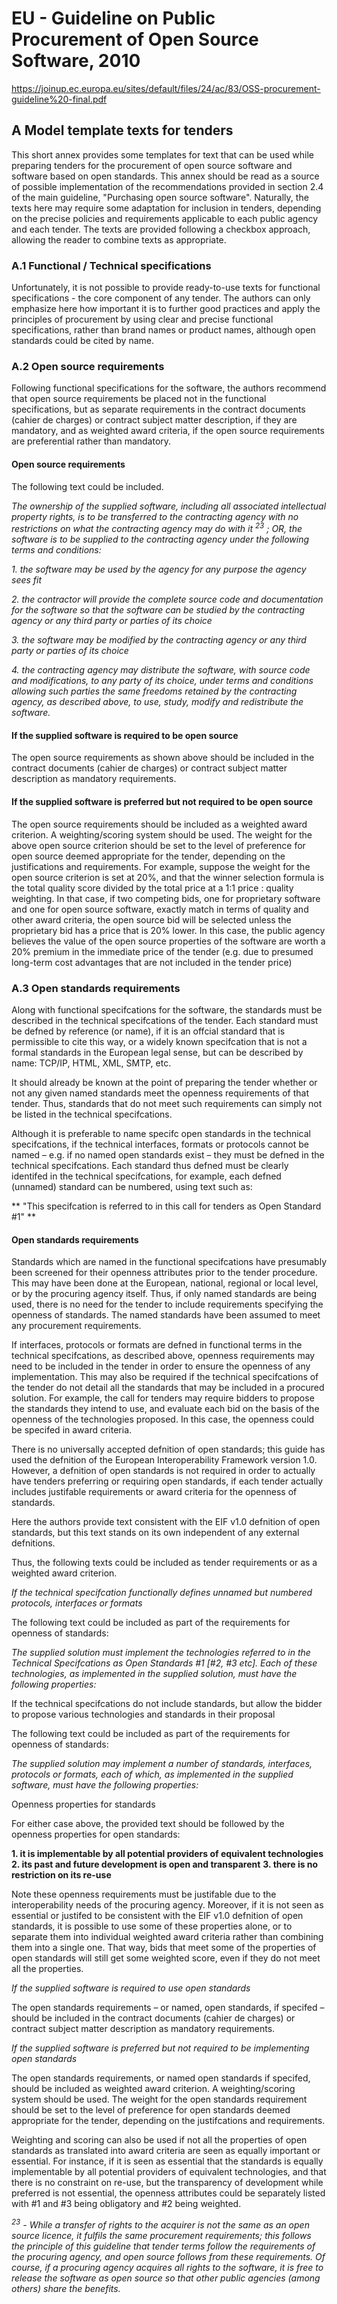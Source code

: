 # EU - Guideline on Public Procurement of Open Source Software, 2010 #

https://joinup.ec.europa.eu/sites/default/files/24/ac/83/OSS-procurement-guideline%20-final.pdf

## A Model template texts for tenders ##

This short annex provides some templates for text that
can be used while preparing tenders for the procurement
of open source software and software based on open
standards. This annex should be read as a source of
possible implementation of the recommendations
provided in section 2.4 of the main guideline, "Purchasing
open source software".
Naturally, the texts here may require some adaptation for
inclusion in tenders, depending on the precise policies
and requirements applicable to each public agency and
each tender. The texts are provided following a checkbox
approach, allowing the reader to combine texts as
appropriate.


### A.1 Functional / Technical specifications ###

Unfortunately, it is not possible to provide ready-to-use
texts for functional specifications - the core component of
any tender. The authors can only emphasize here how
important it is to further good practices and apply the
principles of procurement by using clear and precise
functional specifications, rather than brand names or
product names, although open standards could be cited
by name.


### A.2 Open source requirements ###

Following functional specifications for the software, the
authors recommend that open source requirements be
placed not in the functional specifications, but as separate
requirements in the contract documents (cahier de charges)
or contract subject matter description, if they are
mandatory, and as weighted award criteria, if the open
source requirements are preferential rather than
mandatory.

#### Open source requirements ####

The following text could be included.

_The ownership of the supplied software, including all associated intellectual property rights, is to be transferred to the contracting agency with no restrictions on what the contracting agency may do with it <sup>23</sup> ; OR, the software is to be supplied to the contracting agency under the following terms and conditions:_

_1. the software may be used by the agency for any purpose the agency sees fit_

_2. the contractor will provide the complete source code and documentation for the software so that the software can be studied by the contracting agency or any third party or parties of its choice_

_3. the software may be modified by the contracting agency or any third party or parties of its choice_

_4. the contracting agency may distribute the software, with source code and modifications, to any party of its choice, under terms and conditions allowing such parties the same freedoms retained by the contracting agency, as described above, to use, study, modify and redistribute the software._

#### If the supplied software is required to be open source ####

The open source requirements as shown above should be
included in the contract documents (cahier de charges) 
or contract subject matter description as mandatory
requirements.

#### If the supplied software is preferred but not required to be open source ####

The open source requirements should be included as a
weighted award criterion. A weighting/scoring system
should be used. The weight for the above open source
criterion should be set to the level of preference for open
source deemed appropriate for the tender, depending on
the justifications and requirements. For example, suppose
the weight for the open source criterion is set at 20%, and
that the winner selection formula is the total quality score
divided by the total price at a 1:1 price : quality weighting.
In that case, if two competing bids, one for proprietary
software and one for open source software, exactly match
in terms of quality and other award criteria, the open
source bid will be selected unless the proprietary bid has
a price that is 20% lower. In this case, the public agency
believes the value of the open source properties of the
software are worth a 20% premium in the immediate
price of the tender (e.g. due to presumed long-term cost
advantages that are not included in the tender price)

### A.3 Open standards requirements ###

Along with functional specifcations for the software, the
standards must be described in the technical
specifcations of the tender. Each standard must be
defned by reference (or name), if it is an offcial standard
that is permissible to cite this way, or a widely known
specifcation that is not a formal standards in the
European legal sense, but can be described by name:
TCP/IP, HTML, XML, SMTP, etc. 

It should already be known at the point of preparing the
tender whether or not any given named standards meet
the openness requirements of that tender. Thus, standards
that do not meet such requirements can simply not be
listed in the technical specifcations.

Although it is preferable to name specifc open standards
in the technical specifcations, if the technical interfaces,
formats or protocols cannot be named – e.g. if no named
open standards exist – they must be defned in the
technical specifcations. Each standard thus defned must
be clearly identifed in the technical specifcations, for
example, each defned (unnamed) standard can be numbered, using text such as:

** "This specifcation is referred to in this call for tenders as Open Standard #1" **

#### Open standards requirements ####

Standards which are named in the functional
specifcations have presumably been screened for their
openness attributes prior to the tender procedure. This
may have been done at the European, national, regional
or local level, or by the procuring agency itself. Thus, if
only named standards are being used, there is no need for
the tender to include requirements specifying the
openness of standards. The named standards have been
assumed to meet any procurement requirements.

If interfaces, protocols or formats are defned in
functional terms in the technical specifcations, as
described above, openness requirements may need to be
included in the tender in order to ensure the openness of
any implementation. This may also be required if the
technical specifcations of the tender do not detail all the
standards that may be included in a procured solution.
For example, the call for tenders may require bidders to
propose the standards they intend to use, and evaluate
each bid on the basis of the openness of the technologies
proposed. In this case, the openness could be specifed in
award criteria.

There is no universally accepted defnition of open
standards; this guide has used the defnition of the
European Interoperability Framework version 1.0.
However, a defnition of open standards is not required
in order to actually have tenders preferring or requiring
open standards, if each tender actually includes justifable
requirements or award criteria for the openness of
standards.

Here the authors provide text consistent with the EIF v1.0
defnition of open standards, but this text stands on its
own independent of any external defnitions.

Thus, the following texts could be included as tender requirements
or as a weighted award criterion.

_If the technical specifcation functionally defines unnamed but
numbered protocols, interfaces or formats_

The following text could be included as part of the
requirements for openness of standards:

_The supplied solution must implement the technologies
referred to in the Technical Specifcations as Open
Standards #1 [#2, #3 etc]. Each of these technologies, as
implemented in the supplied solution, must have the
following properties:_

If the technical specifcations do not include standards, but
allow the bidder to propose various technologies and standards
in their proposal

The following text could be included as part of the
requirements for openness of standards:

_The supplied solution may implement a number of
standards, interfaces, protocols or formats, each of
which, as implemented in the supplied software, must
have the following properties:_

Openness properties for standards

For either case above, the provided text should be
followed by the openness properties for open standards:

**1. it is implementable by all potential providers of equivalent technologies**
**2. its past and future development is open and transparent**
**3. there is no restriction on its re-use**

Note these openness requirements must be justifable due
to the interoperability needs of the procuring agency.
Moreover, if it is not seen as essential or justifed to be
consistent with the EIF v1.0 defnition of open standards,
it is possible to use some of these properties alone, or to
separate them into individual weighted award criteria
rather than combining them into a single one. That way,
bids that meet some of the properties of open standards
will still get some weighted score, even if they do not
meet all the properties.

_If the supplied software is required to use open standards_

The open standards requirements – or named, open
standards, if specifed – should be included in 
the contract documents  (cahier de charges) or contract subject
matter description as mandatory requirements. 

_If the supplied software is preferred but not required to be implementing open standards_

The open standards requirements, or named open
standards if specifed, should be included as weighted
award criterion. A weighting/scoring system should be
used. The weight for the open standards requirement
should be set to the level of preference for open standards
deemed appropriate for the tender, depending on the
justifcations and requirements. 

Weighting and scoring can also be used if not all the
properties of open standards as translated into award
criteria are seen as equally important or essential. For
instance, if it is seen as essential that the standards is
equally implementable by all potential providers of
equivalent technologies, and that there is no constraint on
re-use, but the transparency of development while
preferred is not essential, the openness attributes could be
separately listed with #1 and #3 being obligatory and #2
being weighted.





_<sup>23</sup> - While a transfer of rights to the acquirer is not the same as an open source licence, it fulfils
the same procurement requirements; this follows the principle of this guideline that tender
terms follow the requirements of the procuring agency, and open source follows from these
requirements. Of course, if a procuring agency acquires all rights to the software, it is free to
release the software as open source so that other public agencies (among others) share the
benefits._
